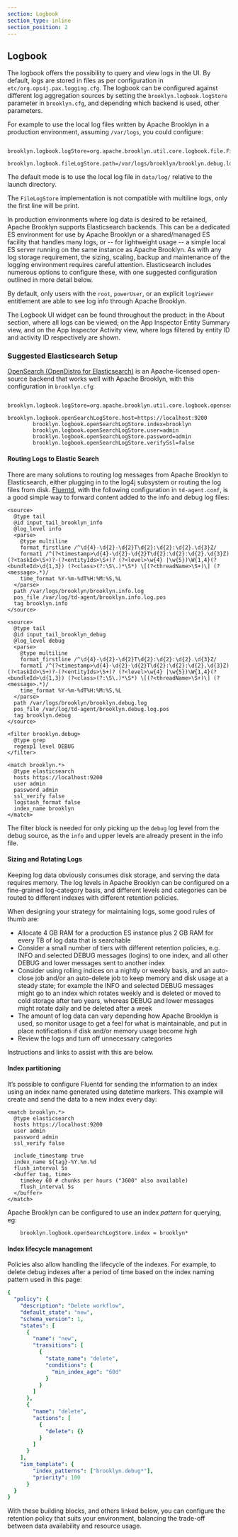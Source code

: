 ```yaml
---
section: Logbook
section_type: inline
section_position: 2
---
```


## Logbook

The logbook offers the possibility to query and view logs in the UI. By default, logs are stored in files as per configuration
in `etc/org.ops4j.pax.logging.cfg`. The logbook can be configured against different log aggregation sources by setting the
`brooklyn.logbook.logStore` parameter in `brooklyn.cfg`, and depending which backend is used, other parameters.

For example to use the local log files written by Apache Brooklyn in a production environment, assuming `/var/logs`,
you could configure:
```properties
        brooklyn.logbook.logStore=org.apache.brooklyn.util.core.logbook.file.FileLogStore
        brooklyn.logbook.fileLogStore.path=/var/logs/brooklyn/brooklyn.debug.log
```

The default mode is to use the local log file in `data/log/` relative to the launch directory.

The `FileLogStore` implementation is not compatible with multiline logs, only the first line will be print.

In production environments where log data is desired to be retained, Apache Brooklyn supports Elasticsearch backends.
This can be a dedicated ES environment for use by Apache Brooklyn or a shared/managed ES facility that handles many logs,
or -- for lightweight usage -- a simple local ES server running on the same instance as Apache Brooklyn.
As with any log storage requirement, the sizing, scaling, backup and maintenance of the logging environment
requires careful attention. Elasticsearch includes numerous options to configure these, with one suggested configuration
outlined in more detail below.

By default, only users with the `root`, `powerUser`, or an explicit `logViewer` entitlement are able to see log info through Apache Brooklyn.

The Logbook UI widget can be found throughout the product:
in the About section, where all logs can be viewed;
on the App Inspector Entity Summary view, and
on the App Inspector Activity view, where logs filtered by entity ID and activity ID respectively are shown.


### Suggested Elasticsearch Setup

[OpenSearch (OpenDistro for Elasticsearch)](https://opendistro.github.io/for-elasticsearch) is an Apache-licensed open-source
backend that works well with Apache Brooklyn, with this configuration in `brooklyn.cfg`:
```properties
        brooklyn.logbook.logStore=org.apache.brooklyn.util.core.logbook.opensearch.OpenSearchLogStore
        brooklyn.logbook.openSearchLogStore.host=https://localhost:9200
        brooklyn.logbook.openSearchLogStore.index=brooklyn
        brooklyn.logbook.openSearchLogStore.user=admin
        brooklyn.logbook.openSearchLogStore.password=admin
        brooklyn.logbook.openSearchLogStore.verifySsl=false
```

#### Routing Logs to Elastic Search

There are many solutions to routing log messages from Apache Brooklyn to Elasticsearch, either plugging in to the log4j subsystem
or routing the log files from disk. [Fluentd](https://www.fluentd.org/download), with the following configuration in `td-agent.conf`,
is a good simple way to forward content added to the info and debug log files:

```
<source>
  @type tail
  @id input_tail_brooklyn_info
  @log_level info
  <parse>
    @type multiline
    format_firstline /^\d{4}-\d{2}-\d{2}T\d{2}:\d{2}:\d{2}.\d{3}Z/
    format1 /^(?<timestamp>\d{4}-\d{2}-\d{2}T\d{2}:\d{2}:\d{2}.\d{3}Z) (?<taskId>\S+)?-(?<entityIds>\S+)? (?<level>\w{4} |\w{5})\W{1,4}(?<bundleId>\d{1,3}) (?<class>(?:\S\.)*\S*) \[(?<threadName>\S+)\] (?<message>.*)/
    time_format %Y-%m-%dT%H:%M:%S,%L
  </parse>
  path /var/logs/brooklyn/brooklyn.info.log
  pos_file /var/log/td-agent/brooklyn.info.log.pos
  tag brooklyn.info
</source>

<source>
  @type tail
  @id input_tail_brooklyn_debug
  @log_level debug
  <parse>
    @type multiline
    format_firstline /^\d{4}-\d{2}-\d{2}T\d{2}:\d{2}:\d{2}.\d{3}Z/
    format1 /^(?<timestamp>\d{4}-\d{2}-\d{2}T\d{2}:\d{2}:\d{2}.\d{3}Z) (?<taskId>\S+)?-(?<entityIds>\S+)? (?<level>\w{4} |\w{5})\W{1,4}(?<bundleId>\d{1,3}) (?<class>(?:\S\.)*\S*) \[(?<threadName>\S+)\] (?<message>.*)/
    time_format %Y-%m-%dT%H:%M:%S,%L
  </parse>
  path /var/logs/brooklyn/brooklyn.debug.log
  pos_file /var/log/td-agent/brooklyn.debug.log.pos
  tag brooklyn.debug
</source>

<filter brooklyn.debug>
  @type grep
  regexp1 level DEBUG
</filter>

<match brooklyn.*>
  @type elasticsearch
  hosts https://localhost:9200
  user admin
  password admin
  ssl_verify false
  logstash_format false
  index_name brooklyn
</match>
```

The filter block is needed for only picking up the `debug` log level from the debug source, as the `info` and upper
levels are already present in the info file.

#### Sizing and Rotating Logs

Keeping log data obviously consumes disk storage, and serving the data requires memory.
The log levels in Apache Brooklyn can be configured on a fine-grained log-category basis,
and different levels and categories can be routed to different indexes with different
retention policies.

When designing your strategy for maintaining logs, some good rules of thumb are:

* Allocate 4 GB RAM for a production ES instance plus 2 GB RAM for every TB of log data that is searchable
* Consider a small number of tiers with different retention policies,
  e.g. INFO and selected DEBUG messages (logins) to one index,
  and all other DEBUG and lower messages sent to another index
* Consider using rolling indices on a nightly or weekly basis, and an auto-close job and/or an auto-delete job to keep memory and disk usage at a steady state;
  for example the INFO and selected DEBUG messages might go to an index which rotates weekly and is deleted or moved to cold storage after two years,
  whereas DEBUG and lower messages might rotate daily and be deleted after a week
* The amount of log data can vary depending how Apache Brooklyn is used, so monitor usage to get a feel for what is
  maintainable, and put in place notifications if disk and/or memory usage become high
* Review the logs and turn off unnecessary categories

Instructions and links to assist with this are below.


#### Index partitioning

It’s possible to configure Fluentd for sending the information to an index using an index name generated using datetime markers.
This example will create and send the data to a new index every day:

```
<match brooklyn.*>
  @type elasticsearch
  hosts https://localhost:9200
  user admin
  password admin
  ssl_verify false

  include_timestamp true
  index_name ${tag}-%Y.%m.%d
  flush_interval 5s
  <buffer tag, time>
    timekey 60 # chunks per hours ("3600" also available)
    flush_interval 5s
  </buffer>
</match>
```

Apache Brooklyn can be configured to use an index _pattern_ for querying, eg:
```properties
    brooklyn.logbook.openSearchLogStore.index = brooklyn*
```

#### Index lifecycle management

Policies also allow handling the lifecycle of the indexes.
For example, to delete debug indexes after a period of time based on the index naming pattern used in this page:

```yaml
{
  "policy": {
    "description": "Delete workflow",
    "default_state": "new",
    "schema_version": 1,
    "states": [
      {
        "name": "new",
        "transitions": [
          {
            "state_name": "delete",
            "conditions": {
              "min_index_age": "60d"
            }
          }
        ]
      },
      {
        "name": "delete",
        "actions": [
          {
            "delete": {}
          }
        ]
      }
    ],
    "ism_template": {
        "index_patterns": ["brooklyn.debug*"],
        "priority": 100
      }
  }
}
```

With these building blocks, and others linked below, you can configure the retention policy that suits your environment,
balancing the trade-off between data availability and resource usage.


